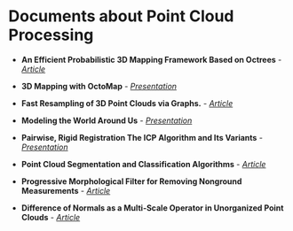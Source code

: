 # Documents about Point Cloud Processing #

* **An Efficient Probabilistic 3D Mapping Framework Based on Octrees** - *[Article](http://web.itu.edu.tr/demirag16/media/docs/OctoMap.pdf)*

* **3D Mapping with OctoMap** - *[Presentation](http://www2.informatik.uni-freiburg.de/~hornunga/pub/hornung13roscon.pdf)*

* **Fast Resampling of 3D Point Clouds via Graphs.** - *[Article](http://web.itu.edu.tr/demirag16/media/docs/FastResamplingof3DPointCloudsviaGraphs.pdf)*

* **Modeling the World Around Us** - *[Presentation](http://web.itu.edu.tr/demirag16/media/docs/MappingOverview.pdf)*

* **Pairwise, Rigid Registration The ICP Algorithm and Its Variants** - *[Presentation](Pairwise-RigidRegistration.pdf)*

* **Point Cloud Segmentation and Classification Algorithms** - *[Article](http://web.itu.edu.tr/demirag16/media/docs/PointCloudSegmentationAndClassificationAlgorithms.pdf)*

* **Progressive Morphological Filter for Removing Nonground Measurements** - *[Article](http://web.itu.edu.tr/demirag16/media/docs/ProgressiveMorphologicalFilter.pdf)*

* **Difference of Normals as a Multi-Scale Operator in Unorganized Point Clouds** - *[Article](http://web.itu.edu.tr/demirag16/media/docs/DoNSegmentation.pdf)*
